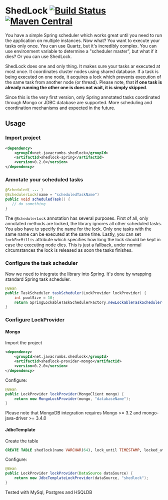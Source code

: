 ShedLock [![Build Status](https://travis-ci.org/lukas-krecan/ShedLock.png?branch=master)](https://travis-ci.org/lukas-krecan/ShedLock) [![Maven Central](https://maven-badges.herokuapp.com/maven-central/net.javacrumbs.shedlock/shedlock-parent/badge.svg)](https://maven-badges.herokuapp.com/maven-central/net.javacrumbs.shedlock/shedlock-parent)
========

You have a simple Spring scheduler which works great until you need to run the application
on multiple instances. Now what? You want to execute your tasks only once. You can use Quartz, 
but it's incredibly complex. You can use environment variable to determine a "scheduler master",
but what if it dies? Or you can use ShedLock.

ShedLock does one and only thing. It makes sure your tasks ar executed at most once. It coordinates
cluster nodes using shared database. If a task is being executed on one node, it acquires a lock which
prevents execution of the same task from another node (or thread). Please note, that **if one task is already running
the other one is does not wait, it is simply skipped**.
 
Since this is the very first version, only Spring annotated tasks coordinated through Mongo or JDBC database are supported. More
scheduling and coordination mechanisms and expected in the future. 

## Usage
### Import project

```xml
<dependency>
    <groupId>net.javacrumbs.shedlock</groupId>
    <artifactId>shedlock-spring</artifactId>
    <version>0.2.0</version>
</dependency>
```

### Annotate your scheduled tasks
 
 ```java
@Scheduled( ... )
@SchedulerLock(name = "scheduledTaskName")
public void scheduledTask() {
    // do something
}
```
        
The `@SchedulerLock` annotation has several purposes. First of all, only annotated methods are locked, the library ignores
all other scheduled tasks. You also have to specify the name for the lock. Only one tasks with the same name can be executed
at the same time. Lastly, you can set `lockForMillis` attribute which specifies how long the lock should be kept in case the
executing node dies. This is just a fallback, under normal circumstances the lock is released as soon the tasks finishes.

### Configure the task scheduler
Now we need to integrate the library into Spring. It's done by wrapping standard Spring task scheduler.  

```java
@Bean
public TaskScheduler taskScheduler(LockProvider lockProvider) {
    int poolSize = 10;
    return SpringLockableTaskSchedulerFactory.newLockableTaskScheduler(poolSize, lockProvider);
}
```

### Configure LockProvider
#### Mongo
Import the project

```xml
<dependency>
    <groupId>net.javacrumbs.shedlock</groupId>
    <artifactId>shedlock-provider-mongo</artifactId>
    <version>0.2.0</version>
</dependency>
```

Configure:

```java
@Bean
public LockProvider lockProvider(MongoClient mongo) {
    return new MongoLockProvider(mongo, "databaseName");
}
```

Please note that MongoDB integration requires Mongo >= 3.2 and mongo-java-driver >= 3.4.0


#### JdbcTemplate

Create the table

```sql
CREATE TABLE shedlock(name VARCHAR(64), lock_until TIMESTAMP, locked_at TIMESTAMP, locked_by  VARCHAR(255), PRIMARY KEY (name))
```

Configure:

```java
@Bean
public LockProvider lockProvider(DataSource dataSource) {
    return new JdbcTemplateLockProvider(dataSource, "shedlock");
}
```

Tested with MySql, Postgres and HSQLDB